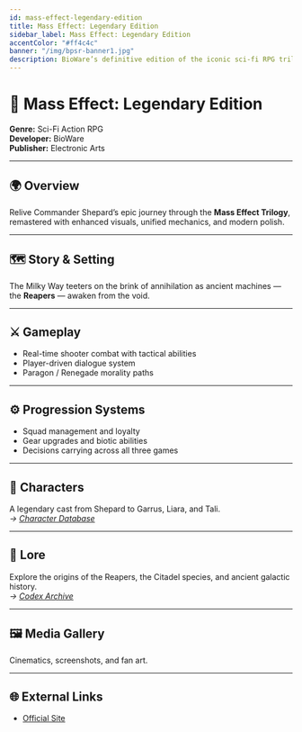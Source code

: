 ```yaml
---
id: mass-effect-legendary-edition
title: Mass Effect: Legendary Edition
sidebar_label: Mass Effect: Legendary Edition
accentColor: "#ff4c4c"
banner: "/img/bpsr-banner1.jpg"
description: BioWare’s definitive edition of the iconic sci-fi RPG trilogy, remastered for modern platforms.
---
```


# 🚀 Mass Effect: Legendary Edition

**Genre:** Sci-Fi Action RPG  
**Developer:** BioWare  
**Publisher:** Electronic Arts  

---

## 🌍 Overview
Relive Commander Shepard’s epic journey through the **Mass Effect Trilogy**, remastered with enhanced visuals, unified mechanics, and modern polish.

---

## 🗺️ Story & Setting
The Milky Way teeters on the brink of annihilation as ancient machines — the **Reapers** — awaken from the void.

---

## ⚔️ Gameplay
- Real-time shooter combat with tactical abilities  
- Player-driven dialogue system  
- Paragon / Renegade morality paths  

---

## ⚙️ Progression Systems
- Squad management and loyalty  
- Gear upgrades and biotic abilities  
- Decisions carrying across all three games  

---

## 💫 Characters
A legendary cast from Shepard to Garrus, Liara, and Tali.  
*→ [Character Database](./characters/)*

---

## 📜 Lore
Explore the origins of the Reapers, the Citadel species, and ancient galactic history.  
*→ [Codex Archive](./lore/)*

---

## 🖼️ Media Gallery
Cinematics, screenshots, and fan art.  

---

## 🌐 External Links
- [Official Site](https://www.ea.com/games/mass-effect/mass-effect-legendary-edition)
